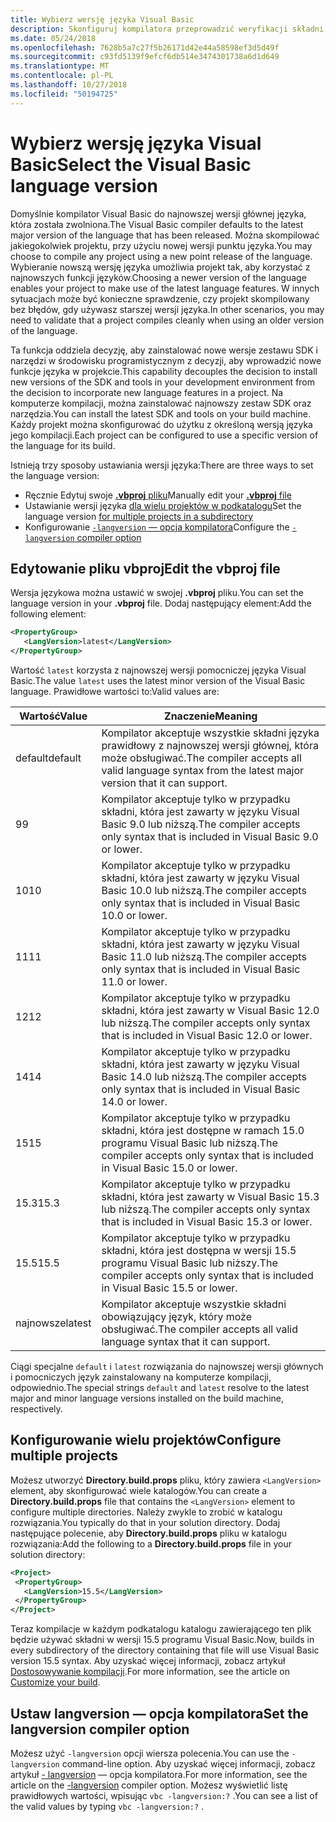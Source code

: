 ```yaml
---
title: Wybierz wersję języka Visual Basic
description: Skonfiguruj kompilatora przeprowadzić weryfikacji składni przy użyciu określonej wersji kompilatora.
ms.date: 05/24/2018
ms.openlocfilehash: 7628b5a7c27f5b26171d42e44a58598ef3d5d49f
ms.sourcegitcommit: c93fd5139f9efcf6db514e3474301738a6d1d649
ms.translationtype: MT
ms.contentlocale: pl-PL
ms.lasthandoff: 10/27/2018
ms.locfileid: "50194725"
---
```

# <a name="select-the-visual-basic-language-version"></a><span data-ttu-id="5c432-103">Wybierz wersję języka Visual Basic</span><span class="sxs-lookup"><span data-stu-id="5c432-103">Select the Visual Basic language version</span></span>

<span data-ttu-id="5c432-104">Domyślnie kompilator Visual Basic do najnowszej wersji głównej języka, która została zwolniona.</span><span class="sxs-lookup"><span data-stu-id="5c432-104">The Visual Basic compiler defaults to the latest major version of the language that has been released.</span></span> <span data-ttu-id="5c432-105">Można skompilować jakiegokolwiek projektu, przy użyciu nowej wersji punktu języka.</span><span class="sxs-lookup"><span data-stu-id="5c432-105">You may choose to compile any project using a new point release of the language.</span></span> <span data-ttu-id="5c432-106">Wybieranie nowszą wersję języka umożliwia projekt tak, aby korzystać z najnowszych funkcji języków.</span><span class="sxs-lookup"><span data-stu-id="5c432-106">Choosing a newer version of the language enables your project to make use of the latest language features.</span></span> <span data-ttu-id="5c432-107">W innych sytuacjach może być konieczne sprawdzenie, czy projekt skompilowany bez błędów, gdy używasz starszej wersji języka.</span><span class="sxs-lookup"><span data-stu-id="5c432-107">In other scenarios, you may need to validate that a project compiles cleanly when using an older version of the language.</span></span>

<span data-ttu-id="5c432-108">Ta funkcja oddziela decyzję, aby zainstalować nowe wersje zestawu SDK i narzędzi w środowisku programistycznym z decyzji, aby wprowadzić nowe funkcje języka w projekcie.</span><span class="sxs-lookup"><span data-stu-id="5c432-108">This capability decouples the decision to install new versions of the SDK and tools in your development environment from the decision to incorporate new language features in a project.</span></span> <span data-ttu-id="5c432-109">Na komputerze kompilacji, można zainstalować najnowszy zestaw SDK oraz narzędzia.</span><span class="sxs-lookup"><span data-stu-id="5c432-109">You can install the latest SDK and tools on your build machine.</span></span> <span data-ttu-id="5c432-110">Każdy projekt można skonfigurować do użytku z określoną wersją języka jego kompilacji.</span><span class="sxs-lookup"><span data-stu-id="5c432-110">Each project can be configured to use a specific version of the language for its build.</span></span>

<span data-ttu-id="5c432-111">Istnieją trzy sposoby ustawiania wersji języka:</span><span class="sxs-lookup"><span data-stu-id="5c432-111">There are three ways to set the language version:</span></span>

- <span data-ttu-id="5c432-112">Ręcznie Edytuj swoje [ **.vbproj** pliku](#edit-the-vbproj-file)</span><span class="sxs-lookup"><span data-stu-id="5c432-112">Manually edit your [**.vbproj** file](#edit-the-vbproj-file)</span></span>
- <span data-ttu-id="5c432-113">Ustawianie wersji języka [dla wielu projektów w podkatalogu](#configure-multiple-projects)</span><span class="sxs-lookup"><span data-stu-id="5c432-113">Set the language version [for multiple projects in a subdirectory](#configure-multiple-projects)</span></span>
- <span data-ttu-id="5c432-114">Konfigurowanie [ `-langversion` — opcja kompilatora](#set-the-langversion-compiler-option)</span><span class="sxs-lookup"><span data-stu-id="5c432-114">Configure the [`-langversion` compiler option](#set-the-langversion-compiler-option)</span></span>

## <a name="edit-the-vbproj-file"></a><span data-ttu-id="5c432-115">Edytowanie pliku vbproj</span><span class="sxs-lookup"><span data-stu-id="5c432-115">Edit the vbproj file</span></span>

<span data-ttu-id="5c432-116">Wersja językowa można ustawić w swojej **.vbproj** pliku.</span><span class="sxs-lookup"><span data-stu-id="5c432-116">You can set the language version in your **.vbproj** file.</span></span> <span data-ttu-id="5c432-117">Dodaj następujący element:</span><span class="sxs-lookup"><span data-stu-id="5c432-117">Add the following element:</span></span>

```xml
<PropertyGroup>
   <LangVersion>latest</LangVersion>
</PropertyGroup>
```

<span data-ttu-id="5c432-118">Wartość `latest` korzysta z najnowszej wersji pomocniczej języka Visual Basic.</span><span class="sxs-lookup"><span data-stu-id="5c432-118">The value `latest` uses the latest minor version of the Visual Basic language.</span></span> <span data-ttu-id="5c432-119">Prawidłowe wartości to:</span><span class="sxs-lookup"><span data-stu-id="5c432-119">Valid values are:</span></span>

|<span data-ttu-id="5c432-120">Wartość</span><span class="sxs-lookup"><span data-stu-id="5c432-120">Value</span></span>|<span data-ttu-id="5c432-121">Znaczenie</span><span class="sxs-lookup"><span data-stu-id="5c432-121">Meaning</span></span>|
|------------|-------------|
|<span data-ttu-id="5c432-122">default</span><span class="sxs-lookup"><span data-stu-id="5c432-122">default</span></span>|<span data-ttu-id="5c432-123">Kompilator akceptuje wszystkie składni języka prawidłowy z najnowszej wersji głównej, która może obsługiwać.</span><span class="sxs-lookup"><span data-stu-id="5c432-123">The compiler accepts all valid language syntax from the latest major version that it can support.</span></span>|
|<span data-ttu-id="5c432-124">9</span><span class="sxs-lookup"><span data-stu-id="5c432-124">9</span></span>|<span data-ttu-id="5c432-125">Kompilator akceptuje tylko w przypadku składni, która jest zawarty w języku Visual Basic 9.0 lub niższą.</span><span class="sxs-lookup"><span data-stu-id="5c432-125">The compiler accepts only syntax that is included in Visual Basic 9.0 or lower.</span></span>|
|<span data-ttu-id="5c432-126">10</span><span class="sxs-lookup"><span data-stu-id="5c432-126">10</span></span>|<span data-ttu-id="5c432-127">Kompilator akceptuje tylko w przypadku składni, która jest zawarty w języku Visual Basic 10.0 lub niższą.</span><span class="sxs-lookup"><span data-stu-id="5c432-127">The compiler accepts only syntax that is included in Visual Basic 10.0 or lower.</span></span>|
|<span data-ttu-id="5c432-128">11</span><span class="sxs-lookup"><span data-stu-id="5c432-128">11</span></span>|<span data-ttu-id="5c432-129">Kompilator akceptuje tylko w przypadku składni, która jest zawarty w języku Visual Basic 11.0 lub niższą.</span><span class="sxs-lookup"><span data-stu-id="5c432-129">The compiler accepts only syntax that is included in Visual Basic 11.0 or lower.</span></span>|
|<span data-ttu-id="5c432-130">12</span><span class="sxs-lookup"><span data-stu-id="5c432-130">12</span></span>|<span data-ttu-id="5c432-131">Kompilator akceptuje tylko w przypadku składni, która jest zawarty w Visual Basic 12.0 lub niższą.</span><span class="sxs-lookup"><span data-stu-id="5c432-131">The compiler accepts only syntax that is included in Visual Basic 12.0 or lower.</span></span>|
|<span data-ttu-id="5c432-132">14</span><span class="sxs-lookup"><span data-stu-id="5c432-132">14</span></span>|<span data-ttu-id="5c432-133">Kompilator akceptuje tylko w przypadku składni, która jest zawarty w języku Visual Basic 14.0 lub niższą.</span><span class="sxs-lookup"><span data-stu-id="5c432-133">The compiler accepts only syntax that is included in Visual Basic 14.0 or lower.</span></span>|
|<span data-ttu-id="5c432-134">15</span><span class="sxs-lookup"><span data-stu-id="5c432-134">15</span></span>|<span data-ttu-id="5c432-135">Kompilator akceptuje tylko w przypadku składni, która jest dostępne w ramach 15.0 programu Visual Basic lub niższą.</span><span class="sxs-lookup"><span data-stu-id="5c432-135">The compiler accepts only syntax that is included in Visual Basic 15.0 or lower.</span></span>|
|<span data-ttu-id="5c432-136">15.3</span><span class="sxs-lookup"><span data-stu-id="5c432-136">15.3</span></span>|<span data-ttu-id="5c432-137">Kompilator akceptuje tylko w przypadku składni, która jest zawarty w Visual Basic 15.3 lub niższą.</span><span class="sxs-lookup"><span data-stu-id="5c432-137">The compiler accepts only syntax that is included in Visual Basic 15.3 or lower.</span></span>|
|<span data-ttu-id="5c432-138">15.5</span><span class="sxs-lookup"><span data-stu-id="5c432-138">15.5</span></span>|<span data-ttu-id="5c432-139">Kompilator akceptuje tylko w przypadku składni, która jest dostępna w wersji 15.5 programu Visual Basic lub niższy.</span><span class="sxs-lookup"><span data-stu-id="5c432-139">The compiler accepts only syntax that is included in Visual Basic 15.5 or lower.</span></span>|
|<span data-ttu-id="5c432-140">najnowsze</span><span class="sxs-lookup"><span data-stu-id="5c432-140">latest</span></span>|<span data-ttu-id="5c432-141">Kompilator akceptuje wszystkie składni obowiązujący język, który może obsługiwać.</span><span class="sxs-lookup"><span data-stu-id="5c432-141">The compiler accepts all valid language syntax that it can support.</span></span>|

<span data-ttu-id="5c432-142">Ciągi specjalne `default` i `latest` rozwiązania do najnowszej wersji głównych i pomocniczych język zainstalowany na komputerze kompilacji, odpowiednio.</span><span class="sxs-lookup"><span data-stu-id="5c432-142">The special strings `default` and `latest` resolve to the latest major and minor language versions installed on the build machine, respectively.</span></span>

## <a name="configure-multiple-projects"></a><span data-ttu-id="5c432-143">Konfigurowanie wielu projektów</span><span class="sxs-lookup"><span data-stu-id="5c432-143">Configure multiple projects</span></span>

<span data-ttu-id="5c432-144">Możesz utworzyć **Directory.build.props** pliku, który zawiera `<LangVersion>` element, aby skonfigurować wiele katalogów.</span><span class="sxs-lookup"><span data-stu-id="5c432-144">You can create a **Directory.build.props** file that contains the `<LangVersion>` element to configure multiple directories.</span></span> <span data-ttu-id="5c432-145">Należy zwykle to zrobić w katalogu rozwiązania.</span><span class="sxs-lookup"><span data-stu-id="5c432-145">You typically do that in your solution directory.</span></span> <span data-ttu-id="5c432-146">Dodaj następujące polecenie, aby **Directory.build.props** pliku w katalogu rozwiązania:</span><span class="sxs-lookup"><span data-stu-id="5c432-146">Add the following to a **Directory.build.props** file in your solution directory:</span></span>

```xml
<Project>
 <PropertyGroup>
   <LangVersion>15.5</LangVersion>
 </PropertyGroup>
</Project>
```

<span data-ttu-id="5c432-147">Teraz kompilacje w każdym podkatalogu katalogu zawierającego ten plik będzie używać składni w wersji 15.5 programu Visual Basic.</span><span class="sxs-lookup"><span data-stu-id="5c432-147">Now, builds in every subdirectory of the directory containing that file will use Visual Basic version 15.5 syntax.</span></span> <span data-ttu-id="5c432-148">Aby uzyskać więcej informacji, zobacz artykuł [Dostosowywanie kompilacji](/visualstudio/msbuild/customize-your-build.md).</span><span class="sxs-lookup"><span data-stu-id="5c432-148">For more information, see the article on [Customize your build](/visualstudio/msbuild/customize-your-build.md).</span></span>

## <a name="set-the-langversion-compiler-option"></a><span data-ttu-id="5c432-149">Ustaw langversion — opcja kompilatora</span><span class="sxs-lookup"><span data-stu-id="5c432-149">Set the langversion compiler option</span></span>

<span data-ttu-id="5c432-150">Możesz użyć `-langversion` opcji wiersza polecenia.</span><span class="sxs-lookup"><span data-stu-id="5c432-150">You can use the `-langversion` command-line option.</span></span> <span data-ttu-id="5c432-151">Aby uzyskać więcej informacji, zobacz artykuł [- langversion](../reference/command-line-compiler/langversion.md) — opcja kompilatora.</span><span class="sxs-lookup"><span data-stu-id="5c432-151">For more information, see the article on the [-langversion](../reference/command-line-compiler/langversion.md) compiler option.</span></span> <span data-ttu-id="5c432-152">Możesz wyświetlić listę prawidłowych wartości, wpisując `vbc -langversion:?` .</span><span class="sxs-lookup"><span data-stu-id="5c432-152">You can see a list of the valid values by typing  `vbc -langversion:?` .</span></span>
